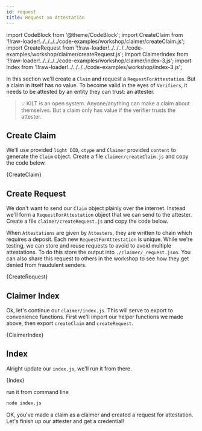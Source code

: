 ```yaml
---
id: request
title: Request an Attestation
---
```


import CodeBlock from '@theme/CodeBlock';
import CreateClaim from '!!raw-loader!../../../../code-examples/workshop/claimer/createClaim.js';
import CreateRequest from '!!raw-loader!../../../../code-examples/workshop/claimer/createRequest.js';
import ClaimerIndex from '!!raw-loader!../../../../code-examples/workshop/claimer/index-3.js';
import Index from '!!raw-loader!../../../../code-examples/workshop/index-3.js';

In this section we'll create a `Claim` and request a `RequestForAttestation`.
But a claim in itself has no value. To become valid in the eyes of `Verifiers`,
it needs to be attested by an entity they can trust: an <span class="label-role attester">attester</span>.

> 💡 KILT is an open system.
> Anyone/anything can make a claim about themselves. But a claim only has value if the verifier trusts the attester.

## Create Claim

 We'll use provided `light DID`, `ctype` and `Claimer` provided `content` to generate the `Claim` object. Create a file `claimer/createClaim.js` and copy the code below.

<CodeBlock className="language-js" title="claimer/createClaim.js">
  {CreateClaim}
</CodeBlock>

## Create Request

We don't want to send our `Claim` object plainly over the internet. Instead
we'll form a `RequestForAttestation` object that we can send to the <span class="label-role attester">attester</span>.
Create a file `claimer/createRequest.js` and copy the code below.

When `Attestations` are given by `Attesters`, they are written to chain which requires a deposit. Each new `RequestForAttestation` is unique. While we're testing, we can store and reuse requests to avoid to avoid
multiple attestations. To do this store the output into `./claimer/_request.json`. You can also share this
request to others in the workshop to see how they get denied from fraudulent senders.

<CodeBlock className="language-js">
  {CreateRequest}
</CodeBlock>

## Claimer Index

Ok, let's continue our `claimer/index.js`. This will serve to export to convenience functions.
First we'll import our helper functions we made above, then export `createClaim` and `createRequest`.

<CodeBlock className="language-js">
  {ClaimerIndex}
</CodeBlock>

## Index

Alright update our `index.js`, we'll run it from there.

<CodeBlock className="language-js">
  {Index}
</CodeBlock>

run it from command line
```bash
node index.js
```

OK, you've made a claim as a <span class="label-role claimer">claimer</span> and
created a request for attestation. Let's finish up our <span class="label-role attester">attester</span> and get a credential!
